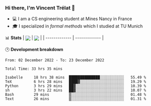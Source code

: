 ### Hi there, I'm Vincent Trélat 👋
 - 💻 I am a CS engineering student at Mines Nancy in France
 - 🎓 I specialized in *formal methods* which I studied at TU Munich

📊 **Stats**
| <img align="center" src="https://github-readme-stats.vercel.app/api?username=VTrelat&show_icons=true&include_all_commits=true&theme=tokyonight&hide_border=true" /> | <img align="center" src="https://github-readme-stats.vercel.app/api/top-langs/?username=VTrelat&layout=compact&theme=tokyonight&hide_border=true&exclude_repo=ElevatorSimulator" /> |
| ------------- | ------------- |

🕑 **Development breakdown**
<!--START_SECTION:waka-->

```text
From: 02 December 2022 - To: 23 December 2022

Total Time: 33 hrs 35 mins

Isabelle     18 hrs 38 mins  ██████████████░░░░░░░░░░░   55.49 %
TeX          6 hrs 28 mins   ████▓░░░░░░░░░░░░░░░░░░░░   19.29 %
Python       3 hrs 29 mins   ██▓░░░░░░░░░░░░░░░░░░░░░░   10.39 %
sh           3 hrs 22 mins   ██▓░░░░░░░░░░░░░░░░░░░░░░   10.07 %
Bash         29 mins         ▒░░░░░░░░░░░░░░░░░░░░░░░░   01.48 %
Text         26 mins         ▒░░░░░░░░░░░░░░░░░░░░░░░░   01.31 %
```

<!--END_SECTION:waka-->
